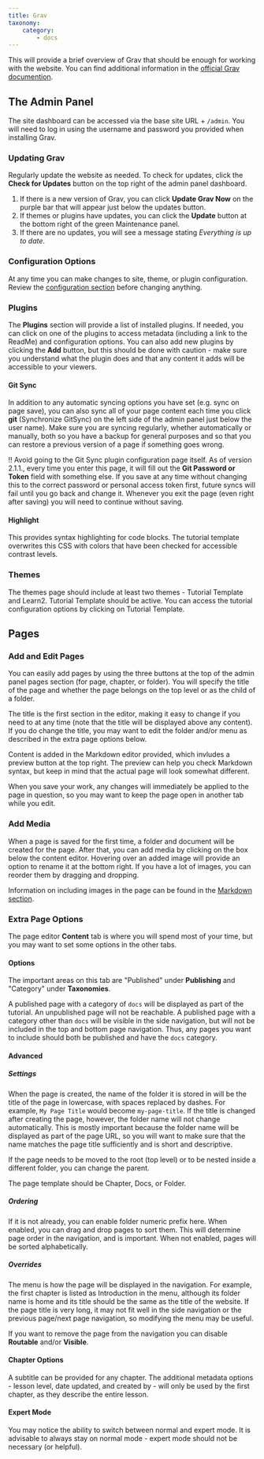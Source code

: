 ```yaml
---
title: Grav
taxonomy:
    category:
        - docs
---
```


This will provide a brief overview of Grav that should be enough for working with the website. You can find additional information in the [official Grav documention](https://learn.getgrav.org/).

## The Admin Panel

The site dashboard can be accessed via the base site URL + `/admin`. You will need to log in using the username and password you provided when installing Grav.

### Updating Grav

Regularly update the website as needed. To check for updates, click the **Check for Updates** button on the top right of the admin panel dashboard.

1. If there is a new version of Grav, you can click **Update Grav Now** on the purple bar that will appear just below the updates button.
2. If themes or plugins have updates, you can click the **Update** button at the bottom right of the green Maintenance panel.
3. If there are no updates, you will see a message stating *Everything is up to date*.

### Configuration Options

At any time you can make changes to site, theme, or plugin configuration. Review the [configuration section](https://ds-tutorials.oucreate.com/tutorial-template/setup/configuration) before changing anything.

### Plugins

The **Plugins** section will provide a list of installed plugins. If needed, you can click on one of the plugins to access metadata (including a link to the ReadMe) and configuration options. You can also add new plugins by clicking the **Add** button, but this should be done with caution - make sure you understand what the plugin does and that any content it adds will be accessible to your viewers.

#### Git Sync

In addition to any automatic syncing options you have set (e.g. sync on page save), you can also sync all of your page content each time you click **git** (Synchronize GitSync) on the left side of the admin panel just below the user name). Make sure you are syncing regularly, whether automatically or manually, both so you have a backup for general purposes and so that you can restore a previous version of a page if something goes wrong.

!! Avoid going to the Git Sync plugin configuration page itself. As of version 2.1.1., every time you enter this page, it will fill out the **Git Password or Token** field with something else. If you save at any time without changing this to the correct password or personal access token first, future syncs will fail until you go back and change it. Whenever you exit the page (even right after saving) you will need to continue without saving.

#### Highlight

This provides syntax highlighting for code blocks. The tutorial template overwrites this CSS with colors that have been checked for accessible contrast levels.

### Themes

The themes page should include at least two themes - Tutorial Template and Learn2. Tutorial Template should be active. You can access the tutorial configuration options by clicking on Tutorial Template.

## Pages

### Add and Edit Pages

You can easily add pages by using the three buttons at the top of the admin panel pages section (for page, chapter, or folder). You will specify the title of the page and whether the page belongs on the top level or as the child of a folder.

The title is the first section in the editor, making it easy to change if you need to at any time (note that the title will be displayed above any content). If you do change the title, you may want to edit the folder and/or menu as described in the extra page options below.

Content is added in the Markdown editor provided, which invludes a preview button at the top right. The preview can help you check Markdown syntax, but keep in mind that the actual page will look somewhat different.

When you save your work, any changes will immediately be applied to the page in question, so you may want to keep the page open in another tab while you edit.

### Add Media

When a page is saved for the first time, a folder and document will be created for the page. After that, you can add media by clicking on the box below the content editor. Hovering over an added image will provide an option to rename it at the bottom right. If you have a lot of images, you can reorder them by dragging and dropping.

Information on including images in the page can be found in the [Markdown section](https://ds-tutorials.oucreate.com/tutorial-template/markdown).

### Extra Page Options

The page editor **Content** tab is where you will spend most of your time, but you may want to set some options in the other tabs.

#### Options

The important areas on this tab are "Published" under **Publishing** and "Category" under **Taxonomies**.

A published page with a category of `docs` will be displayed as part of the tutorial. An unpublished page will not be reachable. A published page with a category other than `docs` will be visible in the side navigation, but will not be included in the top and bottom page navigation. Thus, any pages you want to include should both be published and have the `docs` category.

#### Advanced

##### Settings

When the page is created, the name of the folder it is stored in will be the title of the page in lowercase, with spaces replaced by dashes. For example, `My Page Title` would become `my-page-title`. If the title is changed after creating the page, however, the folder name will not change automatically. This is mostly important because the folder name will be displayed as part of the page URL, so you will want to make sure that the name matches the page title sufficiently and is short and descriptive.

If the page needs to be moved to the root (top level) or to be nested inside a different folder, you can change the parent.

The page template should be Chapter, Docs, or Folder.

##### Ordering

If it is not already, you can enable folder numeric prefix here. When enabled, you can drag and drop pages to sort them. This will determine page order in the navigation, and is important. When not enabled, pages will be sorted alphabetically.

##### Overrides

The menu is how the page will be displayed in the navigation. For example, the first chapter is listed as Introduction in the menu, although its folder name is home and its title should be the same as the title of the website. If the page title is very long, it may not fit well in the side navigation or the previous page/next page navigation, so modifying the menu may be useful.

If you want to remove the page from the navigation you can disable **Routable** and/or **Visible**.

#### Chapter Options

A subtitle can be provided for any chapter. The additional metadata options - lesson level, date updated, and created by - will only be used by the first chapter, as they describe the entire lesson.

#### Expert Mode

You may notice the ability to switch between normal and expert mode. It is advisable to always stay on normal mode - expert mode should not be necessary (or helpful).